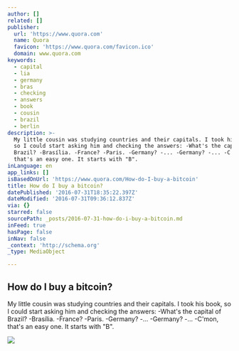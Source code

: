 ```yaml
---
author: []
related: []
publisher:
  url: 'https://www.quora.com'
  name: Quora
  favicon: 'https://www.quora.com/favicon.ico'
  domain: www.quora.com
keywords:
  - capital
  - lia
  - germany
  - bras
  - checking
  - answers
  - book
  - cousin
  - brazil
  - berlin
description: >-
  My little cousin was studying countries and their capitals. I took his book,
  so I could start asking him and checking the answers: -What's the capital of
  Brazil? -Brasília. -France? -Paris. -Germany? -... -Germany? -... -C'mon,
  that's an easy one. It starts with "B".
inLanguage: en
app_links: []
isBasedOnUrl: 'https://www.quora.com/How-do-I-buy-a-bitcoin'
title: How do I buy a bitcoin?
datePublished: '2016-07-31T18:35:22.397Z'
dateModified: '2016-07-31T09:36:12.837Z'
via: {}
starred: false
sourcePath: _posts/2016-07-31-how-do-i-buy-a-bitcoin.md
inFeed: true
hasPage: false
inNav: false
_context: 'http://schema.org'
_type: MediaObject

---
```

<article style=""><h1>How do I buy a bitcoin?</h1><p>My little cousin was studying countries and their capitals. I took his book, so I could start asking him and checking the answers: -What's the capital of Brazil? -Brasília. -France? -Paris. -Germany? -... -Germany? -... -C'mon, that's an easy one. It starts with "B".</p><img src="https://qsf.ec.quoracdn.net/-images.new_grid.fb_share_default.pnge6dde9cfa6e03c43.png" /></article>